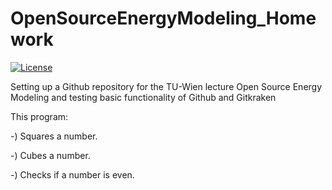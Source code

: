 # OpenSourceEnergyModeling_Homework
[![License](https://img.shields.io/badge/License-Apache_2.0-blue.svg)](https://opensource.org/licenses/Apache-2.0)

Setting up a Github repository for the TU-Wien lecture Open Source Energy Modeling and testing basic functionality of Github and Gitkraken

This program:

-) Squares a number.

-) Cubes a number.

-) Checks if a number is even.
